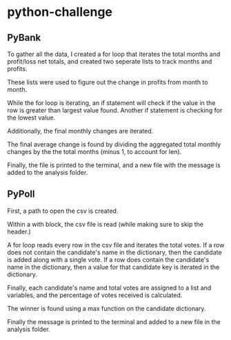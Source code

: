 # python-challenge

## PyBank

To gather all the data, I created a for loop that iterates the total months and profit/loss net totals, and created two seperate lists to track months and profits. 

These lists were used to figure out the change in profits from month to month. 

While the for loop is iterating, an if statement will check if the value in the row is greater than largest value found. Another if statement is checking for the lowest value. 

Additionally, the final monthly changes are iterated. 

The final average change is found by dividing the aggregated total monthly changes by the the total months (minus 1, to account for len). 

Finally, the file is printed to the terminal, and a new file with the message is added to the analysis folder. 

## PyPoll

First, a path to open the csv is created. 

Within a with block, the csv file is read (while making sure to skip the header.)

A for loop reads every row in the csv file and iterates the total votes. 
If a row does not contain the candidate's name in the dictionary, then the candidate is added along with a single vote. 
If a row does contain the candidate's name in the dictionary, then a value for that candidate key is iterated in the dictionary. 

Finally, each candidate's name and total votes are assigned to a list and variables, and the percentage of votes received is calculated. 

The winner is found using a max function on the candidate dictionary.

Finally the message is printed to the terminal and added to a new file in the analysis folder. 
